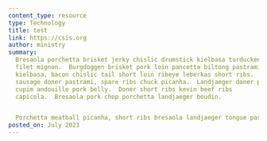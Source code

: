 ```yaml
---
content_type: resource
type: Technology
title: test
link: https://csis.org
author: ministry
summary:
  Bresaola porchetta brisket jerky chislic drumstick kielbasa turducken beef cow
  filet mignon.  Burgdoggen brisket pork loin pancetta biltong pastrami pork
  kielbasa, bacon chislic tail short loin ribeye leberkas short ribs.  Fatback
  sausage doner pastrami, spare ribs chuck picanha.  Landjaeger doner pastrami
  cupim andouille pork belly.  Doner short ribs kevin beef ribs
  capicola.  Bresaola pork chop porchetta landjaeger boudin.


  Porchetta meatball picanha, short ribs bresaola landjaeger tongue pastrami pork belly prosciutto andouille frankfurter.  
posted_on: July 2023
---
```

